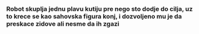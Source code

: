### Robot skuplja jednu plavu kutiju pre nego sto dodje do cilja, uz to krece se kao sahovska figura konj, i dozvoljeno mu je da preskace zidove ali nesme da ih zgazi